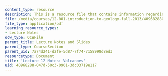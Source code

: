 ```yaml
---
content_type: resource
description: This is a resource file that contains information regarding volcanoes.
file: /media/courses/12-001-introduction-to-geology-fall-2013/40968288047d50c309013dc03719e117_MIT12_001F13_Lec12Notes.pdf
file_type: application/pdf
learning_resource_types:
- Lecture Notes
ocw_type: OCWFile
parent_title: Lecture Notes and Slides
parent_type: CourseSection
parent_uid: 7a74d241-d2fe-5d87-7f74-7158998d8ed3
resourcetype: Document
title: 'Lecture 12 Notes: Volcanoes'
uid: 40968288-047d-50c3-0901-3dc03719e117
---
```

